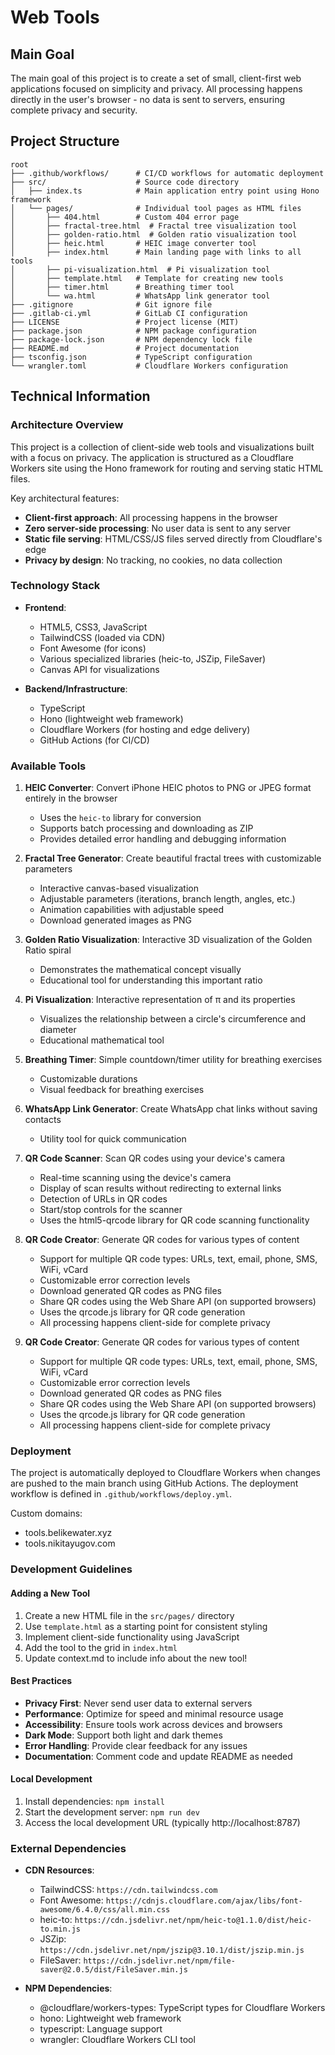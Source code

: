 # Web Tools

## Main Goal
The main goal of this project is to create a set of small, client-first web applications focused on simplicity and privacy. All processing happens directly in the user's browser - no data is sent to servers, ensuring complete privacy and security.

## Project Structure

```
root
├── .github/workflows/      # CI/CD workflows for automatic deployment
├── src/                    # Source code directory
│   ├── index.ts            # Main application entry point using Hono framework
│   └── pages/              # Individual tool pages as HTML files
│       ├── 404.html        # Custom 404 error page
│       ├── fractal-tree.html  # Fractal tree visualization tool
│       ├── golden-ratio.html  # Golden ratio visualization tool
│       ├── heic.html       # HEIC image converter tool
│       ├── index.html      # Main landing page with links to all tools
│       ├── pi-visualization.html  # Pi visualization tool
│       ├── template.html   # Template for creating new tools
│       ├── timer.html      # Breathing timer tool
│       └── wa.html         # WhatsApp link generator tool
├── .gitignore              # Git ignore file
├── .gitlab-ci.yml          # GitLab CI configuration
├── LICENSE                 # Project license (MIT)
├── package.json            # NPM package configuration
├── package-lock.json       # NPM dependency lock file
├── README.md               # Project documentation
├── tsconfig.json           # TypeScript configuration
└── wrangler.toml           # Cloudflare Workers configuration
```

## Technical Information

### Architecture Overview

This project is a collection of client-side web tools and visualizations built with a focus on privacy. The application is structured as a Cloudflare Workers site using the Hono framework for routing and serving static HTML files.

Key architectural features:
- **Client-first approach**: All processing happens in the browser
- **Zero server-side processing**: No user data is sent to any server
- **Static file serving**: HTML/CSS/JS files served directly from Cloudflare's edge
- **Privacy by design**: No tracking, no cookies, no data collection

### Technology Stack

- **Frontend**:
  - HTML5, CSS3, JavaScript
  - TailwindCSS (loaded via CDN)
  - Font Awesome (for icons)
  - Various specialized libraries (heic-to, JSZip, FileSaver)
  - Canvas API for visualizations

- **Backend/Infrastructure**:
  - TypeScript
  - Hono (lightweight web framework)
  - Cloudflare Workers (for hosting and edge delivery)
  - GitHub Actions (for CI/CD)

### Available Tools

1. **HEIC Converter**: Convert iPhone HEIC photos to PNG or JPEG format entirely in the browser
   - Uses the `heic-to` library for conversion
   - Supports batch processing and downloading as ZIP
   - Provides detailed error handling and debugging information

2. **Fractal Tree Generator**: Create beautiful fractal trees with customizable parameters
   - Interactive canvas-based visualization
   - Adjustable parameters (iterations, branch length, angles, etc.)
   - Animation capabilities with adjustable speed
   - Download generated images as PNG

3. **Golden Ratio Visualization**: Interactive 3D visualization of the Golden Ratio spiral
   - Demonstrates the mathematical concept visually
   - Educational tool for understanding this important ratio

4. **Pi Visualization**: Interactive representation of π and its properties
   - Visualizes the relationship between a circle's circumference and diameter
   - Educational mathematical tool

5. **Breathing Timer**: Simple countdown/timer utility for breathing exercises
   - Customizable durations
   - Visual feedback for breathing exercises

6. **WhatsApp Link Generator**: Create WhatsApp chat links without saving contacts
   - Utility tool for quick communication


7. **QR Code Scanner**: Scan QR codes using your device's camera
   - Real-time scanning using the device's camera
   - Display of scan results without redirecting to external links
   - Detection of URLs in QR codes
   - Start/stop controls for the scanner
   - Uses the html5-qrcode library for QR code scanning functionality

8. **QR Code Creator**: Generate QR codes for various types of content
   - Support for multiple QR code types: URLs, text, email, phone, SMS, WiFi, vCard
   - Customizable error correction levels
   - Download generated QR codes as PNG files
   - Share QR codes using the Web Share API (on supported browsers)
   - Uses the qrcode.js library for QR code generation
   - All processing happens client-side for complete privacy

8. **QR Code Creator**: Generate QR codes for various types of content
   - Support for multiple QR code types: URLs, text, email, phone, SMS, WiFi, vCard
   - Customizable error correction levels
   - Download generated QR codes as PNG files
   - Share QR codes using the Web Share API (on supported browsers)
   - Uses the qrcode.js library for QR code generation
   - All processing happens client-side for complete privacy


### Deployment

The project is automatically deployed to Cloudflare Workers when changes are pushed to the main branch using GitHub Actions. The deployment workflow is defined in `.github/workflows/deploy.yml`.

Custom domains:
- tools.belikewater.xyz
- tools.nikitayugov.com

### Development Guidelines

#### Adding a New Tool

1. Create a new HTML file in the `src/pages/` directory
2. Use `template.html` as a starting point for consistent styling
3. Implement client-side functionality using JavaScript
4. Add the tool to the grid in `index.html`
5. Update context.md to include info about the new tool!

#### Best Practices

- **Privacy First**: Never send user data to external servers
- **Performance**: Optimize for speed and minimal resource usage
- **Accessibility**: Ensure tools work across devices and browsers
- **Dark Mode**: Support both light and dark themes
- **Error Handling**: Provide clear feedback for any issues
- **Documentation**: Comment code and update README as needed

#### Local Development

1. Install dependencies: `npm install`
2. Start the development server: `npm run dev`
3. Access the local development URL (typically http://localhost:8787)

### External Dependencies

- **CDN Resources**:
  - TailwindCSS: `https://cdn.tailwindcss.com`
  - Font Awesome: `https://cdnjs.cloudflare.com/ajax/libs/font-awesome/6.4.0/css/all.min.css`
  - heic-to: `https://cdn.jsdelivr.net/npm/heic-to@1.1.0/dist/heic-to.min.js`
  - JSZip: `https://cdn.jsdelivr.net/npm/jszip@3.10.1/dist/jszip.min.js`
  - FileSaver: `https://cdn.jsdelivr.net/npm/file-saver@2.0.5/dist/FileSaver.min.js`

- **NPM Dependencies**:
  - @cloudflare/workers-types: TypeScript types for Cloudflare Workers
  - hono: Lightweight web framework
  - typescript: Language support
  - wrangler: Cloudflare Workers CLI tool
